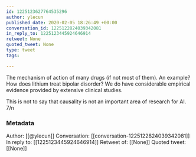 ```yaml
---
id: 1225123627764535296
author: ylecun
published_date: 2020-02-05 18:26:49 +00:00
conversation_id: 1225122824039342081
in_reply_to: 1225123445924646914
retweet: None
quoted_tweet: None
type: tweet
tags:

---
```


The mechanism of action of many drugs (if not most of them).
An example? How does lithium treat bipolar disorder?
We do have considerable empirical evidence provided by extensive clinical studies.

This is not to say that causality is not an important area of research for AI.
7/n

### Metadata

Author: [[@ylecun]]
Conversation: [[conversation-1225122824039342081]]
In reply to: [[1225123445924646914]]
Retweet of: [[None]]
Quoted tweet: [[None]]
